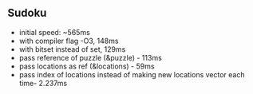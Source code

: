 ## Sudoku
- initial speed: ~565ms
- with compiler flag -O3, 148ms
- with bitset instead of set, 129ms
- pass reference of puzzle (&puzzle) - 113ms
- pass locations as ref (&locations) - 59ms
- pass index of locations instead of making new locations vector each time- 2.237ms
